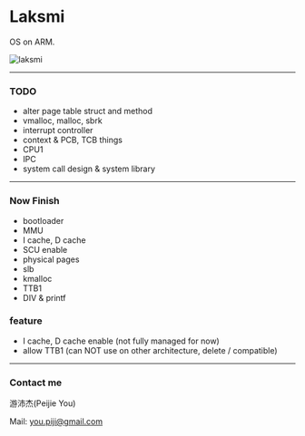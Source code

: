 # Laksmi
OS on ARM.

![laksmi](http://www.yogeshkumar.myewebsite.com/img/mid/14/diwali-lakshmi-puja-divali-laksmi-pooja-laxmi-wallpaper.jpg)

---
###	TODO
-	alter page table struct and method
-	vmalloc, malloc, sbrk
-	interrupt controller
-	context & PCB, TCB things
-	CPU1
-	IPC
-	system call design & system library

---
###	Now Finish
-	bootloader
-	MMU
-	I cache, D cache
-	SCU enable
-	physical pages
-	slb
-	kmalloc
-	TTB1
-	DIV & printf

###	feature
-	I cache, D cache enable (not fully managed for now)
-	allow TTB1 (can NOT use on other architecture, delete / compatible)

---
###	Contact me

游沛杰(Peijie You)

Mail: you.piji@gmail.com

